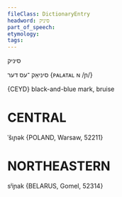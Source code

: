 ```yaml
---
fileClass: DictionaryEntry
headword: סיניק
part_of_speech: 
etymology: 
tags: 
---
```

סיניק

סיניאַק
־עס
דער
{ᴘᴀʟᴀᴛᴀʟ ɴ /ɲ/}

{CEYD}
black-and-blue mark, bruise

CENTRAL
========

ˈšɩɲək {POLAND, Warsaw, 52211}

NORTHEASTERN
==============

sʲiɲak {BELARUS, Gomel, 52314}


